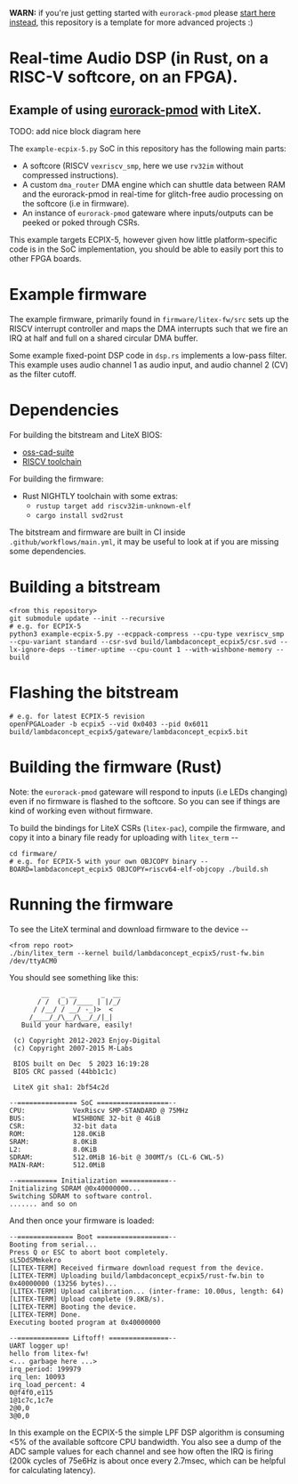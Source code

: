 **WARN:** if you're just getting started with `eurorack-pmod` please [start here instead](https://github.com/apfelaudio/eurorack-pmod), this repository is a template for more advanced projects :)

# Real-time Audio DSP (in Rust, on a RISC-V softcore, on an FPGA).

## Example of using [eurorack-pmod](https://github.com/apfelaudio/eurorack-pmod) with LiteX.

TODO: add nice block diagram here

The `example-ecpix-5.py` SoC in this repository has the following main parts:
- A softcore (RISCV `vexriscv_smp`, here we use `rv32im` without compressed instructions).
- A custom `dma_router` DMA engine which can shuttle data between RAM and the eurorack-pmod in real-time for glitch-free audio processing on the softcore (i.e in firmware).
- An instance of `eurorack-pmod` gateware where inputs/outputs can be peeked or poked through CSRs.

This example targets ECPIX-5, however given how little platform-specific code is in the SoC implementation, you should be able to easily port this to other FPGA boards.

# Example firmware

The example firmware, primarily found in `firmware/litex-fw/src` sets up the RISCV interrupt controller and maps the DMA interrupts such that we fire an IRQ at half and full on a shared circular DMA buffer.

Some example fixed-point DSP code in `dsp.rs` implements a low-pass filter. This example uses audio channel 1 as audio input, and audio channel 2 (CV) as the filter cutoff.

# Dependencies

For building the bitstream and LiteX BIOS:
- [oss-cad-suite](https://github.com/YosysHQ/oss-cad-suite-build)
- [RISCV toolchain](https://xpack.github.io/dev-tools/riscv-none-elf-gcc/install/)

For building the firmware:
- Rust NIGHTLY toolchain with some extras:
    - `rustup target add riscv32im-unknown-elf`
    - `cargo install svd2rust`

The bitstream and firmware are built in CI inside `.github/workflows/main.yml`, it may be useful to look at if you are missing some dependencies.

# Building a bitstream


```
<from this repository>
git submodule update --init --recursive
# e.g. for ECPIX-5
python3 example-ecpix-5.py --ecppack-compress --cpu-type vexriscv_smp --cpu-variant standard --csr-svd build/lambdaconcept_ecpix5/csr.svd --lx-ignore-deps --timer-uptime --cpu-count 1 --with-wishbone-memory --build
```

# Flashing the bitstream

```
# e.g. for latest ECPIX-5 revision
openFPGALoader -b ecpix5 --vid 0x0403 --pid 0x6011 build/lambdaconcept_ecpix5/gateware/lambdaconcept_ecpix5.bit
```

# Building the firmware (Rust)

Note: the `eurorack-pmod` gateware will respond to inputs (i.e LEDs changing) even if no firmware is flashed to the softcore. So you can see if things are kind of working even without firmware.

To build the bindings for LiteX CSRs (`litex-pac`), compile the firmware, and copy it into a binary file ready for uploading with `litex_term` --

```
cd firmware/
# e.g. for ECPIX-5 with your own OBJCOPY binary --
BOARD=lambdaconcept_ecpix5 OBJCOPY=riscv64-elf-objcopy ./build.sh
```

# Running the firmware

To see the LiteX terminal and download firmware to the device --

```
<from repo root>
./bin/litex_term --kernel build/lambdaconcept_ecpix5/rust-fw.bin /dev/ttyACM0
```


You should see something like this:

```
        __   _ __      _  __
       / /  (_) /____ | |/_/
      / /__/ / __/ -_)>  <
     /____/_/\__/\__/_/|_|
   Build your hardware, easily!

 (c) Copyright 2012-2023 Enjoy-Digital
 (c) Copyright 2007-2015 M-Labs

 BIOS built on Dec  5 2023 16:19:28
 BIOS CRC passed (44bb1c1c)

 LiteX git sha1: 2bf54c2d

--=============== SoC ==================--
CPU:            VexRiscv SMP-STANDARD @ 75MHz
BUS:            WISHBONE 32-bit @ 4GiB
CSR:            32-bit data
ROM:            128.0KiB
SRAM:           8.0KiB
L2:             8.0KiB
SDRAM:          512.0MiB 16-bit @ 300MT/s (CL-6 CWL-5)
MAIN-RAM:       512.0MiB

--========== Initialization ============--
Initializing SDRAM @0x40000000...
Switching SDRAM to software control.
....... and so on
```

And then once your firmware is loaded:

```
--============== Boot ==================--
Booting from serial...
Press Q or ESC to abort boot completely.
sL5DdSMmkekro
[LITEX-TERM] Received firmware download request from the device.
[LITEX-TERM] Uploading build/lambdaconcept_ecpix5/rust-fw.bin to 0x40000000 (13256 bytes)...
[LITEX-TERM] Upload calibration... (inter-frame: 10.00us, length: 64)
[LITEX-TERM] Upload complete (9.8KB/s).
[LITEX-TERM] Booting the device.
[LITEX-TERM] Done.
Executing booted program at 0x40000000

--============= Liftoff! ===============--
UART logger up!
hello from litex-fw!
<... garbage here ...>
irq_period: 199979
irq_len: 10093
irq_load_percent: 4
0@f4f0,e115
1@1c7c,1c7e
2@0,0
3@0,0
```


In this example on the ECPIX-5 the simple LPF DSP algorithm is consuming <5% of the available softcore CPU bandwidth. You also see a dump of the ADC sample values for each channel and see how often the IRQ is firing (200k cycles of 75e6Hz is about once every 2.7msec, which can be helpful for calculating latency).
